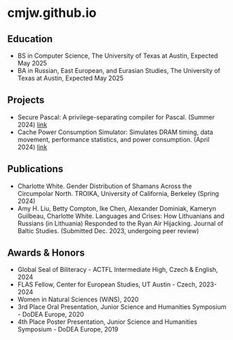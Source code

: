 # cmjw.github.io

## Education

- BS in Computer Science, The University of Texas at Austin, Expected May 2025
- BA in Russian, East European, and Eurasian Studies, The University of Texas at Austin, Expected May 2025

## Projects

- Secure Pascal: A privilege-separating compiler for Pascal. (Summer 2024) [link](https://github.com/cmjw/Secure_PASCAL)
- Cache Power Consumption Simulator: Simulates DRAM timing, data movement, performance statistics, and power consumption. (April 2024) [link](https://github.com/cmjw/Cache-Simulator)

## Publications

- Charlotte White. Gender Distribution of Shamans Across the Circumpolar North. TROIKA, University of California, Berkeley (Spring 2024)
- Amy H. Liu, Betty Compton, Ike Chen, Alexander Dominiak, Kameryn Guilbeau, Charlotte White. Languages and Crises: How Lithuanians and Russians (in Lithuania) Responded to the Ryan Air Hijacking. Journal of Baltic Studies. (Submitted Dec. 2023, undergoing peer review)

## Awards & Honors

- Global Seal of Biliteracy - ACTFL Intermediate High, Czech & English, 2024
- FLAS Fellow, Center for European Studies, UT Austin - Czech, 2023-2024
- Women in Natural Sciences (WiNS), 2020
- 3rd Place Oral Presentation, Junior Science and Humanities Symposium - DoDEA Europe, 2020
- 4th Place Poster Presentation, Junior Science and Humanities Symposium - DoDEA Europe, 2019
